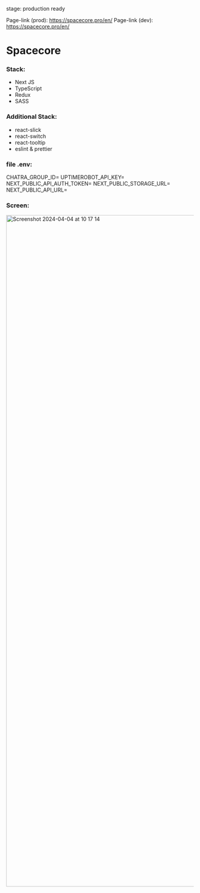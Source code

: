 stage: production ready

Page-link (prod): https://spacecore.pro/en/
Page-link (dev): https://spacecore.pro/en/

# Spacecore
### Stack:
-  Next JS
- TypeScript
-  Redux
-  SASS

### Additional Stack:
-  react-slick
-  react-switch
-  react-tooltip
-  eslint & prettier

### file .env:
CHATRA_GROUP_ID=
UPTIMEROBOT_API_KEY=
NEXT_PUBLIC_API_AUTH_TOKEN=
NEXT_PUBLIC_STORAGE_URL=
NEXT_PUBLIC_API_URL=

### Screen:
<img width="1800" alt="Screenshot 2024-04-04 at 10 17 14" src="https://github.com/DanyloDiachenko/spacecore/assets/107757498/2406126f-b5dd-4c0e-8b42-0047fd9aa507">
